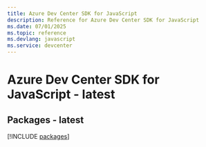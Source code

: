 ```yaml
---
title: Azure Dev Center SDK for JavaScript
description: Reference for Azure Dev Center SDK for JavaScript
ms.date: 07/01/2025
ms.topic: reference
ms.devlang: javascript
ms.service: devcenter
---
```

# Azure Dev Center SDK for JavaScript - latest
## Packages - latest
[!INCLUDE [packages](dev-center-index.md)]